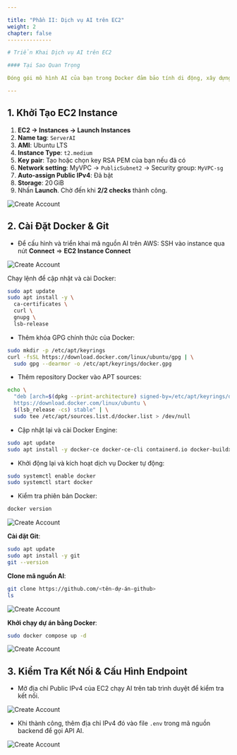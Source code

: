 ```yaml
---

title: "Phần II: Dịch vụ AI trên EC2"
weight: 2
chapter: false
--------------

# Triển Khai Dịch vụ AI trên EC2

#### Tại Sao Quan Trọng

Đóng gói mô hình AI của bạn trong Docker đảm bảo tính di động, xây dựng lặp lại được và dễ dàng cập nhật. Trong phần này, bạn sẽ khởi động một EC2 instance, cài Docker & Git, kéo mã AI, và khởi chạy mô hình của bạn phía sau một endpoint công khai.

---
```


## 1. Khởi Tạo EC2 Instance

1. **EC2 → Instances → Launch Instances**
2. **Name tag**: `ServerAI`
3. **AMI**: Ubuntu LTS
4. **Instance Type**: `t2.medium`
5. **Key pair**: Tạo hoặc chọn key RSA PEM của bạn nếu đã có
6. **Network setting**: MyVPC → `PublicSubnet2` → Security group: `MyVPC-sg`
7. **Auto-assign Public IPv4**: Đã bật
8. **Storage**: 20 GiB
9. Nhấn **Launch**. Chờ đến khi **2/2 checks** thành công.

![Create Account](/images/2/2-1.png?featherlight=false\&width=90pc)

## 2. Cài Đặt Docker & Git

* Để cấu hình và triển khai mã nguồn AI trên AWS:
  SSH vào instance qua nút **Connect** => **EC2 Instance Connect**

![Create Account](/images/2/2-10.png?featherlight=false\&width=90pc)

Chạy lệnh để cập nhật và cài Docker:

```bash
sudo apt update
sudo apt install -y \
  ca-certificates \
  curl \
  gnupg \
  lsb-release
```

* Thêm khóa GPG chính thức của Docker:

```bash
sudo mkdir -p /etc/apt/keyrings
curl -fsSL https://download.docker.com/linux/ubuntu/gpg | \
  sudo gpg --dearmor -o /etc/apt/keyrings/docker.gpg
```

* Thêm repository Docker vào APT sources:

```bash
echo \
  "deb [arch=$(dpkg --print-architecture) signed-by=/etc/apt/keyrings/docker.gpg] \
  https://download.docker.com/linux/ubuntu \
  $(lsb_release -cs) stable" | \
  sudo tee /etc/apt/sources.list.d/docker.list > /dev/null
```

* Cập nhật lại và cài Docker Engine:

```bash
sudo apt update
sudo apt install -y docker-ce docker-ce-cli containerd.io docker-buildx-plugin docker-compose-plugin
```

* Khởi động lại và kích hoạt dịch vụ Docker tự động:

```bash
sudo systemctl enable docker
sudo systemctl start docker
```

* Kiểm tra phiên bản Docker:

```bash
docker version
```

![Create Account](/images/2/2-2.png?featherlight=false\&width=90pc)

**Cài đặt Git**:

```bash
sudo apt update
sudo apt install -y git
git --version
```

**Clone mã nguồn AI**:

```bash
git clone https://github.com/<tên-dự-án-github>
ls
```

![Create Account](/images/2/2-3.png?featherlight=false\&width=90pc)

**Khởi chạy dự án bằng Docker**:

```bash
sudo docker compose up -d
```

![Create Account](/images/2/2-4.png?featherlight=false\&width=90pc)

## 3. Kiểm Tra Kết Nối & Cấu Hình Endpoint

* Mở địa chỉ Public IPv4 của EC2 chạy AI trên tab trình duyệt để kiểm tra kết nối.

![Create Account](/images/2/2-5.png?featherlight=false\&width=90pc)

* Khi thành công, thêm địa chỉ IPv4 đó vào file `.env` trong mã nguồn backend để gọi API AI.

![Create Account](/images/2/2-6.png?featherlight=false\&width=90pc)
